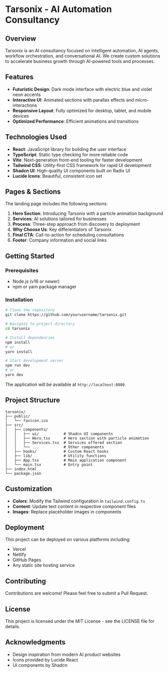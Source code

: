 
# Tarsonix - AI Automation Consultancy

## Overview

Tarsonix is an AI consultancy focused on intelligent automation, AI agents, workflow orchestration, and conversational AI. We create custom solutions to accelerate business growth through AI-powered tools and processes.

## Features

- **Futuristic Design**: Dark mode interface with electric blue and violet neon accents
- **Interactive UI**: Animated sections with parallax effects and micro-interactions
- **Responsive Layout**: Fully optimized for desktop, tablet, and mobile devices
- **Optimized Performance**: Efficient animations and transitions

## Technologies Used

- **React**: JavaScript library for building the user interface
- **TypeScript**: Static type checking for more reliable code
- **Vite**: Next-generation front-end tooling for faster development
- **Tailwind CSS**: Utility-first CSS framework for rapid UI development
- **Shadcn UI**: High-quality UI components built on Radix UI
- **Lucide Icons**: Beautiful, consistent icon set

## Pages & Sections

The landing page includes the following sections:

1. **Hero Section**: Introducing Tarsonix with a particle animation background
3. **Services**: AI solutions tailored for businesses
4. **Process**: Three-step approach from discovery to deployment
5. **Why Choose Us**: Key differentiators of Tarsonix
7. **Final CTA**: Call-to-action for scheduling consultations
8. **Footer**: Company information and social links

## Getting Started

### Prerequisites

- Node.js (v16 or newer)
- npm or yarn package manager

### Installation

```bash
# Clone the repository
git clone https://github.com/yourusername/tarsonix.git

# Navigate to project directory
cd tarsonix

# Install dependencies
npm install
# or
yarn install

# Start development server
npm run dev
# or
yarn dev
```

The application will be available at `http://localhost:8080`.

## Project Structure

```
tarsonix/
├── public/
│   └── favicon.ico
├── src/
│   ├── components/
│   │   ├── ui/           # Shadcn UI components
│   │   ├── Hero.tsx      # Hero section with particle animation
│   │   ├── Services.tsx  # Services offered section
│   │   └── ...           # Other components
│   ├── hooks/            # Custom React hooks
│   ├── lib/              # Utility functions
│   ├── App.tsx           # Main application component
│   └── main.tsx          # Entry point
├── index.html
└── package.json
```

## Customization

- **Colors**: Modify the Tailwind configuration in `tailwind.config.ts`
- **Content**: Update text content in respective component files
- **Images**: Replace placeholder images in components

## Deployment

This project can be deployed on various platforms including:

- Vercel
- Netlify
- GitHub Pages
- Any static site hosting service

## Contributing

Contributions are welcome! Please feel free to submit a Pull Request.

## License

This project is licensed under the MIT License - see the LICENSE file for details.

## Acknowledgments

- Design inspiration from modern AI product websites
- Icons provided by Lucide React
- UI components by Shadcn

